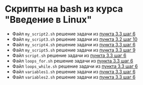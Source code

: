 # Скрипты на bash из курса "Введение в Linux"

* Файл `my_script2.sh` решение задачи из [пункта 3.3 шаг 6]()
* Файл `my_script3.sh` решение задачи из [пункта 3.2 шаг 10](https://stepik.org/lesson/6281/step/10?unit=1233)
* Файл `my_script4.sh` решение задачи из [пункта 3.3 шаг 6](https://stepik.org/lesson/6282/step/6?unit=1234)
* Файл `my_script5.sh` решение задачи из [пункта 3.3 шаг 9](https://stepik.org/lesson/6282/step/9?unit=1234)
* Файл `script.sh` решение задачи из [пункта 3.3 шаг 6]()
* Файл `loops_for.sh` решение задачи из [пункта 3.3 шаг 6]()
* Файл `loops_while.sh` решение задачи из [пункта 3.3 шаг 6]()
* Файл `variables1.sh` решение задачи из [пункта 3.3 шаг 6]()
* Файл `variables2.sh` решение задачи из [пункта 3.3 шаг 6]()
